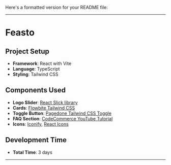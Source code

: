 Here's a formatted version for your README file:

---

# Feasto

## Project Setup

- **Framework**: React with Vite
- **Language**: TypeScript
- **Styling**: Tailwind CSS

## Components Used

- **Logo Slider**: [React Slick library](https://react-slick.neostack.com/)
- **Cards**: [Flowbite Tailwind CSS](https://flowbite.com/docs/components/card/)
- **Toggle Button**: [Pagedone Tailwind CSS Toggle](https://pagedone.io/)
- **FAQ Section**: [CodeCommerce YouTube Tutorial](https://www.youtube.com/watch?v=oOXExNA8A48&t=3s&ab_channel=CodeCommerce)
- **Icons**: [Iconify](https://iconify.design/), [React Icons](https://react-icons.github.io/react-icons/)

## Development Time

- **Total Time**: 3 days

---
